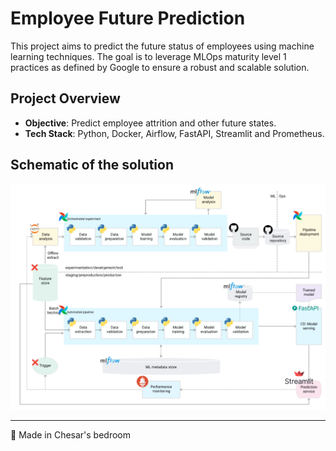 
# Employee Future Prediction

This project aims to predict the future status of employees using machine learning techniques. The goal is to leverage MLOps maturity level 1 practices as defined by Google to ensure a robust and scalable solution.

## Project Overview

- **Objective**: Predict employee attrition and other future states.
- **Tech Stack**: Python, Docker, Airflow, FastAPI, Streamlit and Prometheus.

## Schematic of the solution

![image](img/diagram.png)

---

🧠 Made in Chesar's bedroom